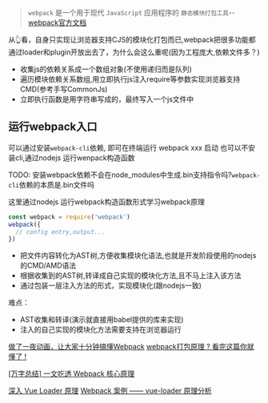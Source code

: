 > `webpack` 是一个用于现代 `JavaScript` 应用程序的 `静态模块打包工具`--[webpack官方文档](https://webpack.docschina.org/concepts/)


从👆看，自身只实现让浏览器支持CJS的模块化打包而已,webpack把很多功能都通过loader和plugin开放出去了，为什么会这么重呢(因为工程庞大,依赖文件多？)

- 收集js的依赖关系成一个数组对象(不使用递归而是队列)
- 遍历模块依赖关系数组,用立即执行js注入require等参数实现浏览器支持CMD(参考手写CommonJs)
- 立即执行函数是用字符串写成的，最终写入一个js文件中

## 运行webpack入口
可以通过安装`webpack-cli`依赖, 即可在终端运行 webpack xxx 启动
也可以不安装cli,通过nodejs 运行wenpack构造函数

TODO: 安装webpack依赖不会在node_modules中生成.bin支持指令吗?`webpack-cli`依赖的本质是.bin文件吗

这里通过nodejs 运行webpack构造函数形式学习webpack原理

```js
const webpack = require('webpack')
webpack({
  // config entry,output...
})
```


- 把文件内容转化为AST树,方便收集模块化语法,也就是开发阶段使用的nodejs的CMD/AMD语法
- 根据收集到的AST树,转译成自己实现的模块化方法,且不马上注入该方法
- 通过包装一层注入方法的形式，实现模块化(跟nodejs一致)

难点：
- AST收集和转译(演示就直接用babel提供的库来实现)
- 注入的自己实现的模块化方法需要支持在浏览器运行


[做了一夜动画，让大家十分钟搞懂Webpack](https://juejin.cn/post/6961961165656326152)
[webpack打包原理 ? 看完这篇你就懂了 !](https://juejin.cn/post/6844904038543130637)

[[万字总结] 一文吃透 Webpack 核心原理](https://zhuanlan.zhihu.com/p/363928061)

[深入 Vue Loader 原理](https://juejin.cn/post/7039918272111869988)
[Webpack 案例 —— vue-loader 原理分析](https://juejin.cn/post/6937125495439900685)
